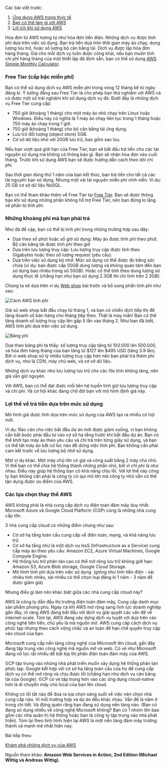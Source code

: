 Các bài viết trước:

1. [Ứng dụng AWS trong thực tế](https://viblo.asia/p/aws-amazon-web-services-la-gi-ung-dung-trong-thuc-te-4dbZNN98ZYM)
2. [Bạn có thể làm gì với AWS](https://viblo.asia/p/ban-co-the-lam-gi-voi-aws-aWj53bjpl6m)
3. [Lợi ích khi sử dụng AWS](https://viblo.asia/p/loi-ich-khi-su-dung-aws-LzD5dLWz5jY)

Hóa đơn từ AWS tương tự như hóa đơn tiền điện. Những dịch vụ được tính phí dựa trên việc sử dụng. Bạn trả tiền dựa trên thời gian máy ảo chạy, dung lượng lưu trữ, hoặc số lượng bộ cân bằng tải. Dịch vụ được lập hóa đơn hàng tháng. Giá cho mỗi dịch vụ luôn được công khai, nếu bạn muốn tính chi phí hàng tháng của một thiết lập đã định sẵn, bạn có thể sử dụng [AWS Simple Monthly Calculator](http://aws.amazon.com/calculator).

### Free Tier (cấp bậc miễn phí)
Bạn có thể sử dụng dịch vụ AWS miễn phí trong vòng 12 tháng kể từ ngày đăng kí. Ý tưởng đằng sau Free Tier là cho phép bạn thử nghiệm với AWS và có được một số trải nghiệm khi sử dụng dịch vụ đó. Đưới đây là những dịch vụ Free Tier cung cấp:

* 750 giờ (khoảng 1 tháng) cho một máy ảo nhỏ chạy trên Linux hoặc Windows. Điều này có nghĩa là 1 máy ảo chạy liên tục trong 1 tháng hoặc 750 máy ảo chạy trong 1 giờ.
* 750 giờ (khoảng 1 tháng) cho bộ cân bằng tải ứng dụng.
* Lưu trữ đối tượng (object store) 5GB.
* Cơ sở dữ liệu nhỏ với 20GB lưu trữ, bao gồm sao lưu.

Nếu bạn vượt quá giới hạn của Free Tier, bạn sẽ bắt đầu trả tiền cho các tài nguyên sử dụng mà không có thông báo gì. Bạn sẽ nhận hóa đơn vào cuối tháng. Trước khi sử dụng AWS bạn sẽ được hướng dẫn cách theo dõi chi phí.

Sau thời gian dùng thử 1 năm của bạn kết thúc, bạn trả tiền cho tất cả các tài nguyên bạn sử dụng. Nhưng một vài tài nguyên miễn phí vĩnh viễn. Ví dụ: 25 GB cơ sở dữ liệu NoSQL.

Bạn có thể tham khảo thêm về Free Tier tại [Free Tier](http://aws.amazon.com/free). Bạn sẽ được thông báo khi sử dụng những phần không hỗ trợ Free Tier, nên bạn đừng lo lắng về phần bị tính phí.

### Những khoảng phí mà bạn phải trả
Như đã đề cập, bạn có thể bị tính phí trong những trường hợp sau đây:

* Dựa theo số phút hoặc số giờ sử dụng: Máy ảo được tính phí theo phút. Bộ cân bằng tải được tính phí theo giờ
* Dựa trên lưu lượng truy cập: Lưu lượng truy cập được tính theo Gigabytes hoặc theo số lượng request (yêu cầu).
* Dựa trên việc sử dụng bộ nhớ: Mức sử dụng có thể được đo bằng sức chứa (ví dụ: bạn được cấp 50GB dung lượng và không quan tâm đến bạn sử dụng bao nhiêu trong số 50GB). Hoặc có thể tính theo dung lượng sử dụng thực tế (chẳng hạn như bạn sử dụng 2.3GB thì chỉ tính trên 2.3GB).

Chúng ta sẽ dựa trên ví dụ [Web shop](https://viblo.asia/p/ban-co-the-lam-gi-voi-aws-aWj53bjpl6m) bài trước và bổ sung phần tính phí như sau:

![Cách AWS tính phí](https://images.viblo.asia/310f432e-52ca-4eac-b018-bfb4c7c012ee.png)

Giả sử web shop bắt đầu chạy từ tháng 1, và bạn có chiến dịch tiếp thị để tăng doanh số bán hàng cho tháng tiếp theo. Thật là may mắn! Bạn có thể tăng doanh số lượng truy cập lên gấp 5 lần vào tháng 2. Như bạn đã biết, AWS tính phí dựa trên việc sử dụng.

![Bảng phí](https://images.viblo.asia/de5cdf8a-bc80-4e7f-a556-ee7b25d240d3.png)

Dựa theo bảng phí ta thấy: số lượng truy cập tăng từ 100.000 lên 500.000, và hóa đơn hàng tháng của bạn tăng từ $127 lên $495 USD (tăng 3.9 lần). Bởi vì web shop xử lý nhiều lượng truy cập hơn nên bạn phải trả thêm phí dịch vụ, như là CDN, máy chủ web, và cơ sở dữ liệu.

Những dịch vụ khác như lưu lượng lưu trữ cho các file tĩnh không tăng, nên giá vẫn giữ nguyên.

Với AWS, bạn có thể đạt được mối liên hệ tuyến tính giữ lưu lượng truy cập và chi phí. Và cơ hội khác đang chờ đợi bạn với mô hình định giá này.

### Lợi thế về trả tiền dựa trên mức sử dụng
Mô hình giá được tính dựa trên mức sử dụng của AWS tạo ra nhiều cơ hội mới.

Ví dụ: Rào cản cho việc bắt đầu dự án mới được giảm xuống, vì bạn không cần bắt buộc phải đầu tư vào cơ sở hạ tầng trước khi bắt đầu dự án. Bạn có thể khởi tạo máy ảo theo yêu cầu và chỉ trả trên từng giây sử dụng, và bạn có thể tắt máy ảo bất cứ lúc nào để dừng việc tính phí. Bạn không cần phải cam kết trước về lưu lượng bộ nhớ sử dụng.

Một ví dụ khác. Một máy chủ lớn có giá và công suất bằng 2 máy chủ nhỏ. Vì thế bạn có thể chia hệ thống thành những phần nhỏ, bởi vì chi phí là như nhau. Điều này giúp hệ thống bạn có khả năng chịu lỗi. Với lợi thế này công ty bạn không cần phải là công ty có qui mô lớn mà công ty nhỏ vẫn có thể tận dụng được ưu điểm của AWS.

### Các lựa chọn thay thế AWS
AWS không phải là nhà cung cấp dịch vụ điện toán đám mây duy nhất. Microsoft Azure và Google Cloud Platform (CGP) cũng là những nhà cung cấp lớn.

3 nhà cung cấp cloud có những điểm chung như sau:
* Cơ sở hạ tầng toàn cầu cung cấp về điện toán, mạng, và khả năng lưu trữ.
* Cơ sở hạ tầng như là một dịch vụ IssS (Infrastructure as a Service) cung cấp máy ảo theo yêu cầu: Amazon EC2, Azure Virtual Machines, Google Compute Engine.
* Hệ thống lưu trữ phân tán cao có thể mở rộng lưu trữ không giới hạn: Amazon S3, Azure Blob storage, Google Cloud Storage.
* Mô hình tính phí dựa trên việc sử dụng. (giống như tính tiền điện - xài nhiêu tính nhiêu, xài nhiều có thể chọn loại đăng kí 1 năm - 3 năm để được giảm giá)

Nhưng điều gì làm nên khác biệt giữa các nhà cung cấp cloud này?

AWS là công ty dẫn đầu thị trường điện toán đám mây, Cung cấp danh mục sản phẩm phong phú. Ngay cả khi AWS mở rộng sang lĩnh lực doanh nghiệp gần đây, rõ ràng AWS đang bắt đầu với dịch vụ giải quyết các vấn đề về internet-scale. Tóm lại, AWS đang xây dựng dịch vụ tuyệt vời dựa trên các công nghệ tiên tiến, chủ yếu là mã nguồn mở. AWS cung cấp cách dịch vụ phức tạp nhưng theo cách vững chắc và an toàn để hạn chế quyền truy cập vào cloud của bạn.

Microsoft cung cấp nền tảng công nghệ của Microsoft lên cloud, gần đây đang tập trung vào công nghệ mã nguồn mở và web. Có vẻ như Microsoft đang nổ lực rất nhiều để bắt kịp thị phần điện toán đám mây của AWS.

GCP tập trung vào những nhà phát triển muốn xây dựng hệ thống phân tán phức tạp. Google kết hợp với cơ sở hạ tầng toàn cầu của họ để cung cấp dịch vụ có thể mở rộng và chịu được lỗi (chẳng hạn như dịch vụ cân bằng tải của Google). GCP có vè tập trung hơn vào các ứng dụng cloud-native hơn là di chuyển máy chủ local của bạn lên cloud.

Không có lối tắt nào để đưa ra lựa chọn sáng suốt về việc nên chọn nhà cung cấp nào. Vì mỗi trường hợp và dự án đều khác nhau. Vấn đề là nằm ở trong chi tiết. Và đừng quên rằng bạn đang sử dụng nền tảng nào. (Bạn có đang sử dụng nhiều về công nghệ Microsoft không? Bạn có 1 nhóm lớn bao gồm các nhà quản trị hệ thống hoặc bạn là công ty tập trung vào nhà phát triển). Tóm lại theo tình hình hiện tại AWS là một nền tảng đám mây trưởng thành và mạnh mẽ nhất hiện nay.

Bài tiếp theo:

[Khám phá những dịch vụ của AWS](https://viblo.asia/p/cach-tinh-chi-phi-dich-vu-aws-maGK70BBZj2)

Nguồn tham khảo: **Amazon Web Services in Action, 2nd Edition (Michael Wittig và Andreas Wittig).**